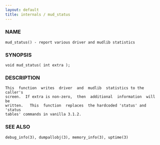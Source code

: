 ```yaml
---
layout: default
title: internals / mud_status
---
```


### NAME

    mud_status() - report various driver and mudlib statistics

### SYNOPSIS

    void mud_status( int extra );

### DESCRIPTION

    This  function  writes  driver  and  mudlib  statistics to the caller's
    screen.  If extra is non-zero,  then  additional  information  will  be
    written.   This  function  replaces  the hardcoded 'status' and 'status
    tables' commands in vanilla 3.1.2.

### SEE ALSO

    debug_info(3), dumpallobj(3), memory_info(3), uptime(3)

